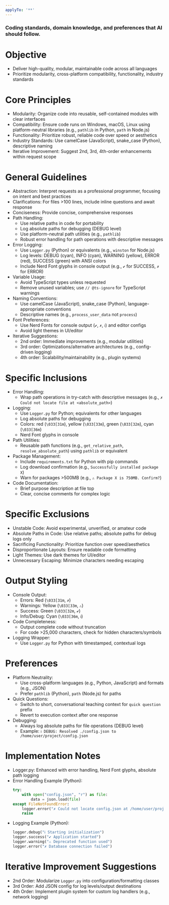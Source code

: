 ```yaml
---
applyTo: '**'
---
```

### Coding standards, domain knowledge, and preferences that AI should follow.

# Objective
- Deliver high-quality, modular, maintainable code across all languages
- Prioritize modularity, cross-platform compatibility, functionality, industry standards

# Core Principles
- Modularity: Organize code into reusable, self-contained modules with clear interfaces
- Compatibility: Ensure code runs on Windows, macOS, Linux using platform-neutral libraries (e.g., `pathlib` in Python, `path` in Node.js)
- Functionality: Prioritize robust, reliable code over speed or aesthetics
- Industry Standards: Use camelCase (JavaScript), snake_case (Python), descriptive naming
- Iterative Improvement: Suggest 2nd, 3rd, 4th-order enhancements within request scope

# General Guidelines
- Abstraction: Interpret requests as a professional programmer, focusing on intent and best practices
- Clarifications: For files >100 lines, include inline questions and await response
- Conciseness: Provide concise, comprehensive responses
- Path Handling:
  - Use relative paths in code for portability
  - Log absolute paths for debugging (DEBUG level)
  - Use platform-neutral path utilities (e.g., `pathlib`)
  - Robust error handling for path operations with descriptive messages
- Error Logging:
  - Use `Logger.py` (Python) or equivalents (e.g., `winston` for Node.js)
  - Log levels: DEBUG (cyan), INFO (cyan), WARNING (yellow), ERROR (red), SUCCESS (green) with ANSI colors
  - Include Nerd Font glyphs in console output (e.g., `✔` for SUCCESS, `✗` for ERROR)
- Variable Usage:
  - Avoid TypeScript types unless requested
  - Remove unused variables; use `// @ts-ignore` for TypeScript warnings
- Naming Conventions:
  - Use camelCase (JavaScript), snake_case (Python), language-appropriate conventions
  - Descriptive names (e.g., `process_user_data` not `process`)
- Font Preferences:
  - Use Nerd Fonts for console output (`✔`, `✗`, `ℹ`) and editor configs
  - Avoid light themes in UI/editor
- Iterative Suggestions:
  - 2nd order: Immediate improvements (e.g., modular utilities)
  - 3rd order: Optimizations/alternative architectures (e.g., config-driven logging)
  - 4th order: Scalability/maintainability (e.g., plugin systems)

# Specific Inclusions
- Error Handling:
  - Wrap path operations in try-catch with descriptive messages (e.g., `✗ Could not locate file at <absolute_path>`)
- Logging:
  - Use `Logger.py` for Python; equivalents for other languages
  - Log absolute paths for debugging
  - Colors: red (`\033[31m`), yellow (`\033[33m`), green (`\033[32m`), cyan (`\033[36m`)
  - Nerd Font glyphs in console
- Path Utilities:
  - Reusable path functions (e.g., `get_relative_path`, `resolve_absolute_path`) using `pathlib` or equivalent
- Package Management:
  - Include `requirements.txt` for Python with pip commands
  - Log download confirmation (e.g., `Successfully installed package X`)
  - Warn for packages >500MB (e.g., `⚠ Package X is 750MB. Confirm?`)
- Code Documentation:
  - Brief purpose description at file top
  - Clear, concise comments for complex logic

# Specific Exclusions
- Unstable Code: Avoid experimental, unverified, or amateur code
- Absolute Paths in Code: Use relative paths; absolute paths for debug logs only
- Sacrificing Functionality: Prioritize function over speed/aesthetics
- Disproportionate Layouts: Ensure readable code formatting
- Light Themes: Use dark themes for UI/editor
- Unnecessary Escaping: Minimize characters needing escaping

# Output Styling
- Console Output:
  - Errors: Red (`\033[31m`, `✗`)
  - Warnings: Yellow (`\033[33m`, `⚠`)
  - Success: Green (`\033[32m`, `✔`)
  - Info/Debug: Cyan (`\033[36m`, `ℹ`)
- Code Completeness:
  - Output complete code without truncation
  - For code >25,000 characters, check for hidden characters/symbols
- Logging Wrapper:
  - Use `Logger.py` for Python with timestamped, contextual logs

# Preferences
- Platform Neutrality:
  - Use cross-platform languages (e.g., Python, JavaScript) and formats (e.g., JSON)
  - Prefer `pathlib` (Python), `path` (Node.js) for paths
- Quick Questions:
  - Switch to short, conversational teaching context for `quick question` prefix
  - Revert to execution context after one response
- Debugging:
  - Always log absolute paths for file operations (DEBUG level)
  - Example: `ℹ DEBUG: Resolved ./config.json to /home/user/project/config.json`

# Implementation Notes
- Logger.py: Enhanced with error handling, Nerd Font glyphs, absolute path logging
- Error Handling Example (Python):
  ```python
  try:
      with open("config.json", "r") as file:
          data = json.load(file)
  except FileNotFoundError:
      logger.error("✗ Could not locate config.json at /home/user/project/config.json")
      raise
  ```
- Logging Example (Python):
  ```python
  logger.debug("ℹ Starting initialization")
  logger.success("✔ Application started")
  logger.warning("⚠ Deprecated function used")
  logger.error("✗ Database connection failed")
  ```

# Iterative Improvement Suggestions
- 2nd Order: Modularize `Logger.py` into configuration/formatting classes
- 3rd Order: Add JSON config for log levels/output destinations
- 4th Order: Implement plugin system for custom log handlers (e.g., network logging)
